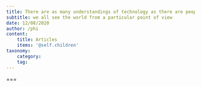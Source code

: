 ```yaml
---
title: There are as many understandings of technology as there are people
subtitle: we all see the world from a particular point of view
date: 12/08/2020
author: /phi
content:
    title: Articles
    items: '@self.children'
taxonomy:
    category: 
    tag: 
---
```




===


